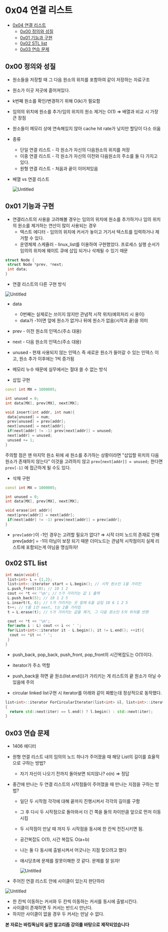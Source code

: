 # 0x04 연결 리스트

<!--ts-->

- [0x04 연결 리스트](#0x04-연결-리스트)
  - [0x00 정의와 성질](#0x00-정의와-성질)
  - [0x01 기능과 구현](#0x01-기능과-구현)
  - [0x02 STL list](#0x02-stl-list)
  - [0x03 연습 문제](#0x03-연습-문제)

<!-- Created by https://github.com/ekalinin/github-markdown-toc -->
<!-- Added by: sungminyou, at: 2022년 6월 28일 화요일 12시 50분 32초 KST -->

<!--te-->

## 0x00 정의와 성질

- 원소들을 저장할 때 그 다음 원소의 위치를 포함하여 같이 저장하는 자료구조
- 원소가 이곳 저곳에 흩어져있다.
- k번째 원소를 확인/변경하기 위해 O(k)가 필요함
- 임의의 위치에 원소를 추가/임의 위치의 원소 제거는 O(1) ⇒ 배열과 비교 시 가장 큰 장점
- 원소들이 메모리 상에 연속해있지 않아 cache hit rate가 낮지만 할당이 다소 쉬움
- 종류
  - 단일 연결 리스트 - 각 원소가 자신의 다음원소의 위치를 저장
  - 이중 연결 리스트 - 각 원소가 자신의 이전와 다음원소의 주소를 둘 다 가지고 있다.
  - 원형 연결 리스트 - 처음과 끝이 이어져있음
- 배열 vs 연결 리스트

  ![Untitled](https://user-images.githubusercontent.com/48282185/144294653-fb8f88f9-d2fb-4aea-8426-6b0f59410908.png)

## 0x01 기능과 구현

- 연결리스트의 사용을 고려해볼 경우는 임의의 위치에 원소를 추가하거나 임의 위치의 원소를 제거하는 연산이 많이 사용되는 경우
  - 텍스트 에디터 - 임의의 위치에 커서가 놓이고 거기서 텍스트를 입력하거나 제거할 수 있다.
  - 운영체제 스케쥴러 - linux_list를 이용하여 구현했었다. 프로세스 실행 순서가 임의의 위치에 웨이트 큐에 삽입 되거나 삭제될 수 있기 때문

```cpp
struct Node {
 struct Node *prev, *next;
 int data;
}
```

- 연결 리스트의 다른 구현 방식

![Untitled](https://user-images.githubusercontent.com/48282185/144294751-c7e74e91-2fa2-4602-ad38-e61316ccc7ac.png)

- data
  - 0번째는 실제로는 쓰이지 않지만 관념적 시작 위치(예외처리 시 용이)
  - data가 -1이면 앞에 원소가 없거나 뒤에 원소가 없음(시작과 끝)을 의미
- prev - 이전 원소의 인덱스(주소 대용)
- next - 다음 원소의 인덱스(주소 대용)
- unused - 현재 사용되지 않는 인덱스 즉 새로운 원소가 들어갈 수 있는 인덱스 이고, 원소 추가 이후에는 1씩 증가됨
- 메모리 누수 때문에 실무에서는 절대 쓸 수 없는 방식

- 삽입 구현

```cpp
const int MX = 1000005;

int unused = 0;
int data[MX], prev[MX], next[MX];

void insert(int addr, int num){
 data[unused] = num;
 prev[unused] = prev[addr];
 next[unused] = next[addr];
 if(next[addr] != -1) prev[next[addr]] = unused;
 next[addr] = unused;
 unused += 1;
}
```

주의할 점은 맨 마지막 원소 뒤에 새 원소를 추가하는 상황이라면 "삽입할 위치의 다음 원소가 존재하지 않는다" 이것을 고려하지 않고 `prev[next[addr]] = unused;` 한다면 `prev[-1]` 에 접근하게 될 수도 있다.

- 삭제 구현

```cpp
const int MX = 1000005;

int unused = 0;
int data[MX], prev[MX], next[MX];

void erase(int addr){
 next[prev[addr]] = next[addr];
 if(next[addr] != -1) prev[next[addr]] = prev[addr];
}
```

- `prev[addr]`이 -1인 경우는 고려할 필요가 없다? ⇒ 시작 더미 노드의 존재로 인해 prev[addr] = -1이 아님이 보장 되기 때문 더미노드는 관념적 시작점이지 실제 리스트에 포함되는게 아님을 명심하자!

## 0x02 STL list

```cpp
int main(void){
 list<int> L = {1,2};
 list<int>::iterator start = L.begin(); // 시작 원소인 1을 가리킨
 L.push_front(10); // 10 1 2
 cout << *t << '\n'; // t가 가리키는 값 1 출력
 L.push_back(5); // 10 1 2 5
 L.insert(t, 6); // t가 가리키는 곳 앞에 6을 삽입 10 6 1 2 5
 t++; // t를 1칸 next, t는 2를 가리킴
 t = L.erase(t); // t가 가리키는 값을 제거, 그 다음 원소인 5의 위치를 반환

 cout << *t << '\n';
 for(auto i : L) cout << i << ' ';
 for(List<int>::iterator it - L.begin(); it != L.end(); ++it){
  cout << *it << ' ';
 }
}
```

- push_back, pop_back, push_front, pop_front의 시간복잡도는 O(1)이다.
- iterator가 주소 역할
- push_back을 하면 끝 원소(list.end())가 가리키는 게 리스트의 끝 원소가 아닐 수 있음에 주의

- circular linked list구현 시 iterator를 아래와 같이 짜봤는데 정상적으로 동작했다.

```cpp
list<int>::iterator ForCircularIterator(list<int> &l, list<int>::iterator &iter)
{
  return std::next(iter) == l.end() ? l.begin() : std::next(iter);
}
```

## 0x03 연습 문제

- 1406 에디터
- 원형 연결 리스트 내의 임의의 노드 하나가 주어졌을 때 해당 List의 길이를 효율적으로 구하는 방법?

  - 자기 자신이 나오기 전까지 돌아보면 되지않나? o(n) ⇒ 정답

- 중간에 만나는 두 연결 리스트의 시작점들이 주어졌을 때 만나는 지점을 구하는 방법?

  - 일단 두 시작점 각각에 대해 끝까지 진행시켜서 각각의 길이를 구함
  - 그 후 다시 두 시작점으로 돌아와서 더 긴 쪽을 둘의 차이만큼 앞으로 먼저 이동 시킴
  - 두 시작점이 만날 때 까지 두 시작점을 동시에 한 칸씩 전진시키면 됨.
  - 공간복잡도 O(1), 시간 복잡도 O(a+b)
  - 나는 둘 다 동시에 출발시켜서 어긋나는 지점 찾으려고 했다
  - 애시당초에 문제를 잘못이해한 것 같다. 문제를 잘 읽자!

    ![Untitled](https://user-images.githubusercontent.com/48282185/144294838-081db8ef-f22a-478c-b427-48617ed1b83c.png)

- 주어진 연결 리스트 안에 사이클이 있는지 판단하라

![Untitled](https://user-images.githubusercontent.com/48282185/144294908-acd63854-ba6a-4eeb-a926-1d4a4acd8d78.png)

- 한 칸씩 이동하는 커서와 두 칸씩 이동하는 커서를 동시에 출발시킨다.
- 사이클이 존재하면 두 커서는 반드시 만난다.
- 하지만 사이클이 없을 경우 두 커서는 만날 수 없다.

**본 자료는 바킹독님의 실전 알고리즘 강의를 바탕으로 제작되었습니다**
